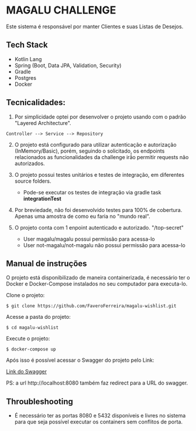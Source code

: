 # MAGALU CHALLENGE

Este sistema é responsável por manter Clientes e suas Listas de Desejos.

## Tech Stack

 - Kotlin Lang
 - Spring (Boot, Data JPA, Validation, Security)
 - Gradle
 - Postgres
 - Docker

## Tecnicalidades:

1. Por simplicidade optei por desenvolver o projeto usando com o padrão "Layered Architecture".

``
    Controller --> Service --> Repository
``

2. O projeto está configurado para utilizar autenticação e autorização (InMemory/Basic),
porém, seguindo o solicitado, os endpoints relacionados as funcionalidades da challenge
irã́o permitir requests não autorizados.

3. O projeto possui testes unitários e testes de integração, em diferentes source folders.
    - Pode-se executar os testes de integração via gradle task **integrationTest**
4. Por breviedade, não foi desenvolvido testes para 100% de cobertura. Apenas uma amostra de como eu faria no "mundo real".
5. O projeto conta com 1 enpoint autenticado e autorizado. "/top-secret"
    - User magalu/magalu possui permissão para acessa-lo
    - User not-magalu/not-magalu não possui permissão para acessa-lo

## Manual de instruções

O projeto está disponibilizado de maneira containerizada, é necessário ter o 
Docker e Docker-Compose instalados no seu computador para executa-lo.

Clone o projeto:
```
$ git clone https://github.com/FaveroFerreira/magalu-wishlist.git
```

Acesse a pasta do projeto:
```
$ cd magalu-wishlist
```

Execute o projeto:
```
$ docker-compose up
```

Após isso é possível acessar o Swagger do projeto pelo Link:

[Link do Swagger](http://localhost:8080/swagger-ui.html)

PS: a url http://localhost:8080 também faz redirect para a URL do swagger.

## Throubleshooting

- É necessário ter as portas 8080 e 5432 disponíveis e livres no sistema para que seja possível
executar os containers sem conflitos de porta.


